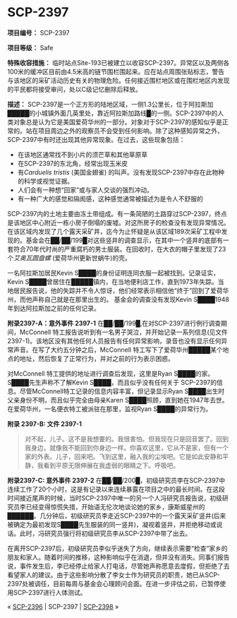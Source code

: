 # SCP-2397
                        


**项目编号：**  SCP-2397

**项目等级：**  Safe

**特殊收容措施：**  临时站点Site-193已被建立以收容SCP-2397。异常区以及两侧各100米的缓冲区目前由4.5米高的链节围栏围起来。应在站点周围张贴标志，警告与该地区的采矿活动历史有关的物理危险。任何接近围栏地区或在围栏地区内发现的平民都将接受审问，处以C级记忆删除后释放。

**描述：**  SCP-2397是一个正方形的陆地区域，一侧1.3公里长，位于阿拉斯加█████的小城镇外面几英里处，靠近阿拉斯加路线█的一侧。SCP-2397中的人类对象总是认为它是美国爱荷华州的一部分。对象对于SCP-2397的感知似乎是正常的。站在项目周边之外的观察员不会受到任何影响。除了这种感知异常之外，SCP-2397中有时还出现其他异常现象。在过去，这些现象包括：

- 在该地区通常找不到小片的须芒草和其他草原草
- 在SCP-2397的东北角，经常出现玉米皮
- 有*Carduelis tristis* (美国金翅雀) 的叫声。没有发现SCP-2397中存在此物种的科学或视觉证据。
- 人们会有一种想“回家”或与家人交谈的强烈冲动。
- 有一种广大的感觉和隔阂感，这种感觉通常被描述为是令人不舒服的

SCP-2397内的土地主要由冻土带组成。有一条简陋的土路穿过SCP-2397，终点是该地区中心附近一栋小房子倒塌的废墟。对这所房子的检查没有发现异常情况。在该区域内发现了几个露天采矿井，迄今为止怀疑是从该区域189次采矿工程中发现的。基金会在██/██/199█对这些竖井的调查显示，在其中一个竖井的底部有一套符合70年代时尚的严重腐朽的男士服装。在回收时，在大衣的帽子里发现了23个*艾奥瓦圆盘螺*  (爱荷华州更新世蜗牛)的壳。

一名阿拉斯加居民Kevin S████的身份证明连同衣服一起被找到。记录证实，Kevin S████曾居住在█████镇内，在当地便利店工作，直到1973年失踪。当地居民报告说，他的失踪并不令人惊讶，他们经常表示相信他“终于”回到了爱荷华州，而他声称自己就是在那里出生的。 基金会的调查没有发现Kevin S████1948年到达阿拉斯加之前的任何记录。

**附录2397-A：意外事件 2397-1** 
在██/██/199█,在对SCP-2397进行例行调查期间，McConnell 特工报告说听到有一名男子哭泣，并开始记录一系列信息(见文件2397-1)。该地区没有其他任何人员报告有任何异常影响，录音也没有显示任何异常声音。在写了大约五分钟之后，McConnell 特工写下了爱荷华州█████某个地点的地址，然后恢复了正常行为，并对之前的行为表示困惑。

对McConnell 特工提供的地址进行调查后发现，这里是Ryan S████的家。S████先生声称不了解Kevin S████，而且似乎没有任何关于 SCP-2397的信息。尽管McConnell特工记录的信息内容丰富，但记录显示Ryan S████出生时父亲身份不明，而且似乎完全由母亲Karen S████照顾，直到她在1947年去世。在爱荷华州，一名便衣特工被派驻在那里，监视Ryan S████的异常行为。

**附录 2397-B: 文件 2397-1** 


> 对不起，儿子。这不是我想要的。我很害怕。但我现在只是回音罢了。回到我身边，就像我不能回到你身边一样。你喜欢这里，它从不是家，但有一个家的外表。儿子，回来吧。飞到这里，融入我的尘埃吧。它是如此安静和平静，我看到平原无限伸展在我虚弱的眼睛之下。呼吸吧。
> 

**附录2397-C: 意外事件 2397-2** 
在██/██/200█，初级研究员李在SCP-2397中连续工作了20个小时，这是有记录以来连续暴露在项目之中的最长时间。在这段时间接近尾声的时候，当时SCP-2397中唯一的另一个人冯研究员报告说，初级研究员李已经变得惊慌失措，开始语无伦次地谈论她的家乡，康斯威星州的██████。几分钟后，初级研究员李走近SCP-2397中的一个露天采矿竖井(后来被确定为最初发现S████先生服装的同一竖井)，凝视着竖井，并拒绝移动或说话。此时，冯研究员强行将初级研究员李从SCP-2397中带了出去。

在离开SCP-2397后，初级研究员李似乎迷失了方向，继续表示需要“检查”家乡的朋友和家人。随着时间的推移，这种影响似乎在消退，但并没有消失。同事们报告说，事件发生后，李已经停止给家人打电话，尽管她声称愿意去度假，但拒绝了去看望家人的建议。由于这些影响分散了李女士作为研究员的职责，她已从SCP-2397处被调任，目前每周与基金会心理顾问会面。在进一步评估之前，已暂停使用SCP-2397进行人体测试。



« [SCP-2396](/scp-2396) | SCP-2397 | [SCP-2398](/scp-2398) »





                    